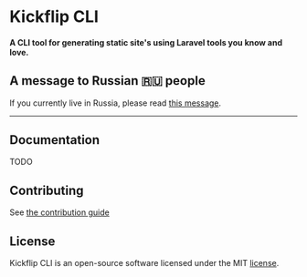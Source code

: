 # Kickflip CLI
#### A CLI tool for generating static site's using Laravel tools you know and love.

## A message to Russian 🇷🇺 people

If you currently live in Russia, please read [this message](./ToRussianPeople.md).


------

## Documentation

TODO

## Contributing

See [the contribution guide](CONTRIBUTING.md)

## License

Kickflip CLI is an open-source software licensed under the MIT [license](LICENSE.md).
